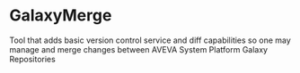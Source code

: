 # GalaxyMerge
Tool that adds basic version control service and diff capabilities so one may manage and merge changes between AVEVA System Platform Galaxy Repositories
